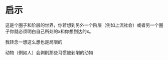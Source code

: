 # 启示

这是个圈子和阶层的世界，你若想到另外一个阶层（例如上流社会）或者另一个圈子你就必须明白自己所处的x和你想到达的x。

我转念一想这么想也是局限的

动物（例如人）会剥削那些习惯被剥削的动物